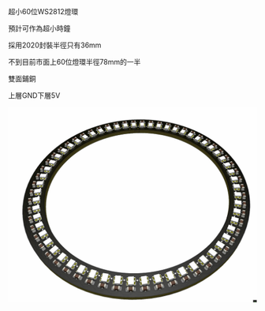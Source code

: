 超小60位WS2812燈環

預計可作為超小時鐘

採用2020封裝半徑只有36mm

不到目前市面上60位燈環半徑78mm的一半

雙面鋪銅

上層GND下層5V

![picture or gif url](https://github.com/gtgrthrst/Maker/blob/main/60%E4%BD%8DWS2812%E7%87%88%E7%92%B0/Snipaste_2022-06-17_20-30-30.jpg)
